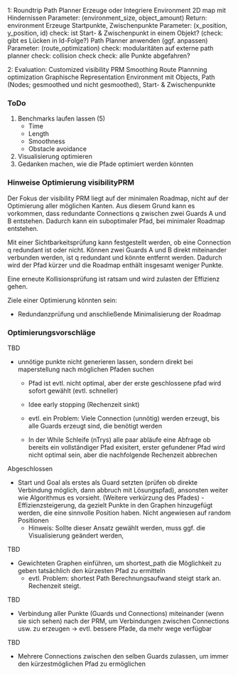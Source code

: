 
1: Roundtrip Path Planner
Erzeuge oder Integriere Environment 
    2D map mit Hindernissen
    Parameter: (environment_size, object_amount)
    Return: environment
Erzeuge Startpunkte, Zwischenpunkte
    Parameter: (x_position, y_position, id)
        check: ist Start- & Zwischenpunkt in einem Objekt?
        (check: gibt es Lücken in Id-Folge?)
Path Planner anwenden (ggf. anpassen)
    Parameter: (route_optimization)
        check: modularitäten auf externe path planner
        check: collision check
        check: alle Punkte abgefahren?

2: Evaluation:
Customized visibility PRM
    Smoothing
    Route Plannning optimization
Graphische Representation
    Environment mit Objects, Path (Nodes; gesmoothed und nicht gesmoothed), Start- & Zwischenpunkte


### ToDo

1. Benchmarks laufen lassen (5)
    - Time
    - Length
    - Smoothness
    - Obstacle avoidance
2. Visualisierung optimieren
3. Gedanken machen, wie die Pfade optimiert werden könnten


### Hinweise Optimierung visibilityPRM

Der Fokus der visibility PRM liegt auf der minimalen Roadmap, nicht auf der Optimierung aller möglichen Kanten.
Aus diesem Grund kann es vorkommen, dass redundante Connections q zwischen zwei Guards A und B entstehen. Dadurch
kann ein suboptimaler Pfad, bei minimaler Roadmap entstehen.

Mit einer Sichtbarkeitsprüfung kann festgestellt werden, ob eine Connection q redundant ist oder nicht. Können zwei
Guards A und B direkt miteinander verbunden werden, ist q redundant und könnte entfernt werden. Dadurch wird der Pfad kürzer und die Roadmap enthält insgesamt weniger Punkte.

Eine erneute Kollisionsprüfung ist ratsam und wird zulasten der Effizienz gehen.


Ziele einer Optimierung könnten sein:
- Redundanzprüfung und anschließende Minimalisierung der Roadmap




### Optimierungsvorschläge

TBD
- unnötige punkte nicht generieren lassen, sondern direkt bei maperstellung nach möglichen Pfaden suchen
    - Pfad ist evtl. nicht optimal, aber der erste geschlossene pfad wird sofort gewählt (evtl. schneller)
    - Idee early stopping (Rechenzeit sinkt)

    - evtl. ein Problem: Viele Connection (unnötig) werden erzeugt, bis alle Guards erzeugt sind, die benötigt werden
    - In der While Schleife (nTrys) alle paar abläufe eine Abfrage ob bereits ein vollständiger Pfad exisitert, erster gefundener Pfad wird nicht optimal sein, aber die nachfolgende Rechenzeit abbrechen

Abgeschlossen
- Start und Goal als erstes als Guard setzten (prüfen ob direkte Verbindung möglich, dann abbruch mit Lösungspfad), ansonsten weiter wie Algorithmus es vorsieht. (Weitere verkürzung des Pfades) - Effizienzsteigerung, da gezielt
Punkte in den Graphen hinzugefügt werden, die eine sinnvolle Position haben. Nicht angewiesen auf random Positionen
    - Hinweis: Sollte dieser Ansatz gewählt werden, muss ggf. die Visualisierung geändert werden,

TBD
- Gewichteten Graphen einführen, um shortest_path die Möglichkeit zu geben tatsächlich den kürzesten Pfad zu ermitteln
    - evtl. Problem: shortest Path Berechnungsaufwand steigt stark an. Rechenzeit steigt.

TBD
- Verbindung aller Punkte (Guards und Connections) miteinander (wenn sie sich sehen) nach der PRM, um Verbindungen zwischen Connections usw. zu erzeugen -> evtl. bessere Pfade, da mehr wege verfügbar

TBD
- Mehrere Connections zwischen den selben Guards zulassen, um immer den kürzestmöglichen Pfad zu ermöglichen